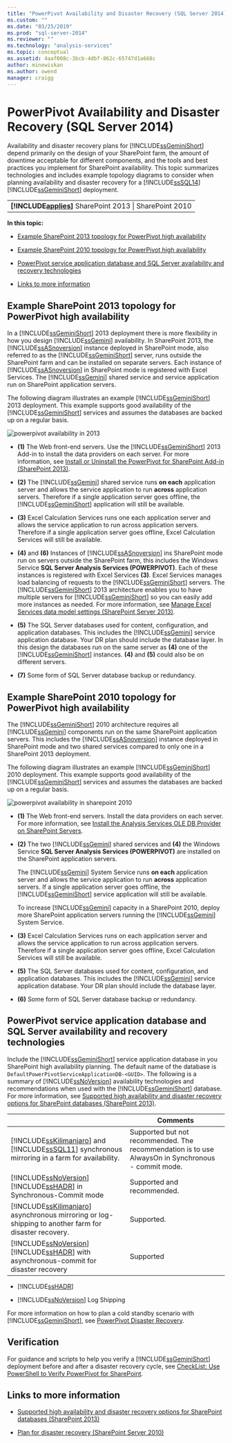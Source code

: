 ```yaml
---
title: "PowerPivot Availability and Disaster Recovery (SQL Server 2014) | Microsoft Docs"
ms.custom: ""
ms.date: "03/25/2019"
ms.prod: "sql-server-2014"
ms.reviewer: ""
ms.technology: "analysis-services"
ms.topic: conceptual
ms.assetid: 4aaf008c-3bcb-4dbf-862c-65747d1a668c
author: minewiskan
ms.author: owend
manager: craigg
---
```

# PowerPivot Availability and Disaster Recovery (SQL Server 2014)
  Availability and disaster recovery plans for [!INCLUDE[ssGeminiShort](../../includes/ssgeminishort-md.md)] depend primarily on the design of your SharePoint farm, the amount of downtime acceptable for different components, and the tools and best practices you implement for SharePoint availability. This topic summarizes technologies and includes example topology diagrams to consider when planning availability and disaster recovery for a [!INCLUDE[ssSQL14](../../includes/sssql14-md.md)] [!INCLUDE[ssGeminiShort](../../includes/ssgeminishort-md.md)] deployment.  
  
||  
|-|  
|**[!INCLUDE[applies](../../includes/applies-md.md)]**  SharePoint 2013 &#124; SharePoint 2010|  
  
 **In this topic:**  
  
-   [Example SharePoint 2013 topology for PowerPivot high availability](#bkmk_sharepoint2013)  
  
-   [Example SharePoint 2010 topology for PowerPivot high availability](#bkmk_sharepoint2010)  
  
-   [PowerPivot service application database and SQL Server availability and recovery technologies](#bkmk_sql_server_technologies)  
  
-   [Links to more information](#bkmk_more_resources)  
  
##  <a name="bkmk_sharepoint2013"></a> Example SharePoint 2013 topology for PowerPivot high availability  
 In a [!INCLUDE[ssGeminiShort](../../includes/ssgeminishort-md.md)] 2013 deployment there is more flexibility in how you design [!INCLUDE[ssGemini](../../includes/ssgemini-md.md)] availability. In SharePoint 2013, the [!INCLUDE[ssASnoversion](../../includes/ssasnoversion-md.md)] instance deployed in SharePoint mode, also referred to as the [!INCLUDE[ssGeminiShort](../../includes/ssgeminishort-md.md)] server, runs outside the SharePoint farm and can be installed on separate servers. Each instance of [!INCLUDE[ssASnoversion](../../includes/ssasnoversion-md.md)] in SharePoint mode is registered with Excel Services. The [!INCLUDE[ssGemini](../../includes/ssgemini-md.md)] shared service and service application run on SharePoint application servers.  
  
 The following diagram illustrates an example [!INCLUDE[ssGeminiShort](../../includes/ssgeminishort-md.md)] 2013 deployment. This example supports good availability of the [!INCLUDE[ssGeminiShort](../../includes/ssgeminishort-md.md)] services and assumes the databases are backed up on a regular basis.  
  
 ![powerpivot availability in 2013](../media/ssas-powerpivot-services-2013.png "powerpivot availability in 2013")  
  
-   **(1)** The Web front-end servers. Use the [!INCLUDE[ssGeminiShort](../../includes/ssgeminishort-md.md)] 2013 Add-in to install the data providers on each server. For more information, see [Install or Uninstall the PowerPivot for SharePoint Add-in &#40;SharePoint 2013&#41;](../instances/install-windows/install-or-uninstall-the-power-pivot-for-sharepoint-add-in-sharepoint-2013.md).  
  
-   **(2)** The [!INCLUDE[ssGemini](../../includes/ssgemini-md.md)] shared service runs **on each** application server and allows the service application to run **across** application servers. Therefore if a single application server goes offline, the [!INCLUDE[ssGeminiShort](../../includes/ssgeminishort-md.md)] application will still be available.  
  
-   **(3)** Excel Calculation Services runs one each application server and allows the service application to run across application servers. Therefore if a single application server goes offline, Excel Calculation Services will still be available.  
  
-   **(4)** and **(6)** Instances of [!INCLUDE[ssASnoversion](../../includes/ssasnoversion-md.md)] ins SharePoint mode run on servers outside the SharePoint farm, this includes the Windows Service **SQL Server Analysis Services (POWERPIVOT)**. Each of these instances is registered with Excel Services **(3)**. Excel Services manages load balancing of requests to the [!INCLUDE[ssGeminiShort](../../includes/ssgeminishort-md.md)] servers. The [!INCLUDE[ssGeminiShort](../../includes/ssgeminishort-md.md)] 2013 architecture enables you to have multiple servers for [!INCLUDE[ssGeminiShort](../../includes/ssgeminishort-md.md)] so you can easily add more instances as needed. For more information, see [Manage Excel Services data model settings (SharePoint Server 2013)](https://technet.microsoft.com/library/jj219780\(v=office.15\).aspx).  
  
-   **(5)** The SQL Server databases used for content, configuration, and application databases. This includes the [!INCLUDE[ssGemini](../../includes/ssgemini-md.md)] service application database. Your DR plan should include the database layer. In this design the databases run on the same server as **(4)** one of the [!INCLUDE[ssGeminiShort](../../includes/ssgeminishort-md.md)] instances. **(4)** and **(5)** could also be on different servers.  
  
-   **(7)** Some form of SQL Server database backup or redundancy.  
  
##  <a name="bkmk_sharepoint2010"></a> Example SharePoint 2010 topology for PowerPivot high availability  
 The [!INCLUDE[ssGeminiShort](../../includes/ssgeminishort-md.md)] 2010 architecture requires all [!INCLUDE[ssGemini](../../includes/ssgemini-md.md)] components run on the same SharePoint application servers. This includes the [!INCLUDE[ssASnoversion](../../includes/ssasnoversion-md.md)] instance deployed in SharePoint mode and two shared services compared to only one in a SharePoint 2013 deployment.  
  
 The following diagram illustrates an example [!INCLUDE[ssGeminiShort](../../includes/ssgeminishort-md.md)] 2010 deployment. This example supports good availability of the [!INCLUDE[ssGeminiShort](../../includes/ssgeminishort-md.md)] services and assumes the databases are backed up on a regular basis.  
  
 ![powerpivot availability in sharepoint 2010](../media/ssas-powerpivot-services-2010.png "powerpivot availability in sharepoint 2010")  
  
-   **(1)** The Web front-end servers. Install the data providers on each server. For more information, see [Install the Analysis Services OLE DB Provider on SharePoint Servers](../../sql-server/install/install-the-analysis-services-ole-db-provider-on-sharepoint-servers.md).  
  
-   **(2)** The two [!INCLUDE[ssGemini](../../includes/ssgemini-md.md)] shared services and **(4)** the Windows Service **SQL Server Analysis Services (POWERPIVOT)** are installed on the SharePoint application servers.  
  
     The [!INCLUDE[ssGemini](../../includes/ssgemini-md.md)] System Service runs **on each** application server and allows the service application to run **across** application servers. If a single application server goes offline, the [!INCLUDE[ssGeminiShort](../../includes/ssgeminishort-md.md)] service application will still be available.  
  
     To increase [!INCLUDE[ssGemini](../../includes/ssgemini-md.md)] capacity in a SharePoint 2010, deploy more SharePoint application servers running the [!INCLUDE[ssGemini](../../includes/ssgemini-md.md)] System Service.  
  
-   **(3)** Excel Calculation Services runs on each application server and allows the service application to run across application servers. Therefore if a single application server goes offline, Excel Calculation Services will still be available.  
  
-   **(5)** The SQL Server databases used for content, configuration, and application databases. This includes the [!INCLUDE[ssGemini](../../includes/ssgemini-md.md)] service application database. Your DR plan should include the database layer.  
  
-   **(6)** Some form of SQL Server database backup or redundancy.  
  
##  <a name="bkmk_sql_server_technologies"></a> PowerPivot service application database and SQL Server availability and recovery technologies  
 Include the [!INCLUDE[ssGeminiShort](../../includes/ssgeminishort-md.md)] service application database in you SharePoint high availability planning. The default name of the database is `DefaultPowerPivotServiceApplicationDB-<GUID>`. The following is a summary of [!INCLUDE[ssNoVersion](../../includes/ssnoversion-md.md)] availability technologies and recommendations when used with the [!INCLUDE[ssGeminiShort](../../includes/ssgeminishort-md.md)] database. For more information, see [Supported high availability and disaster recovery options for SharePoint databases (SharePoint 2013)](https://technet.microsoft.com/library/jj841106.aspx).  
  
||Comments|  
|-|--------------|  
|[!INCLUDE[ssKilimanjaro](../../includes/sskilimanjaro-md.md)] and [!INCLUDE[ssSQL11](../../includes/sssql11-md.md)] synchronous mirroring in a farm for availability.|Supported but not recommended. The recommendation is to use AlwaysOn in Synchronous - commit mode.|  
|[!INCLUDE[ssNoVersion](../../includes/ssnoversion-md.md)] [!INCLUDE[ssHADR](../../includes/sshadr-md.md)] in Synchronous-Commit mode|Supported and recommended.|  
|[!INCLUDE[ssKilimanjaro](../../includes/sskilimanjaro-md.md)] asynchronous mirroring or log-shipping to another farm for disaster recovery.|Supported.|  
|[!INCLUDE[ssNoVersion](../../includes/ssnoversion-md.md)] [!INCLUDE[ssHADR](../../includes/sshadr-md.md)] with asynchronous-commit for disaster recovery|Supported|  
  
-   [!INCLUDE[ssHADR](../../includes/sshadr-md.md)]  
  
-   [!INCLUDE[ssNoVersion](../../includes/ssnoversion-md.md)] Log Shipping  
  
 For more information on how to plan a cold standby scenario with [!INCLUDE[ssGeminiShort](../../includes/ssgeminishort-md.md)], see [PowerPivot Disaster Recovery](https://social.technet.microsoft.com/wiki/contents/articles/22137.sharepoint-powerpivot-disaster-recovery.aspx).  
  
## Verification  
 For guidance and scripts to help you verify a [!INCLUDE[ssGeminiShort](../../includes/ssgeminishort-md.md)] deployment before and after a disaster recovery cycle, see [CheckList: Use PowerShell to Verify PowerPivot for SharePoint](../instances/install-windows/checklist-use-powershell-to-verify-power-pivot-for-sharepoint.md).  
  
##  <a name="bkmk_more_resources"></a> Links to more information  
  
-   [Supported high availability and disaster recovery options for SharePoint databases (SharePoint 2013)](https://technet.microsoft.com/library/jj841106.aspx)  
  
-   [Plan for disaster recovery (SharePoint Server 2010)](https://technet.microsoft.com/library/ff628971\(v=office.14\).aspx)  
  

  
  
